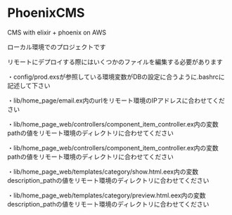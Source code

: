 # PhoenixCMS
CMS with elixir + phoenix on AWS

ローカル環境でのプロジェクトです

リモートにデプロイする際にはいくつかのファイルを編集する必要があります

・config/prod.exsが参照している環境変数がDBの設定に合うように.bashrcに記述して下さい

・lib/home_page/email.ex内のurlをリモート環境のIPアドレスに合わせてください

・lib/home_page_web/controllers/component_item_controller.ex内の変数pathの値をリモート環境のディレクトリに合わせてください

・lib/home_page_web/controllers/component_item_controller.ex内の変数pathの値をリモート環境のディレクトリに合わせてください

・lib/home_page_web/templates/category/show.html.eex内の変数description_pathの値をリモート環境のディレクトリに合わせてください

・lib/home_page_web/templates/category/preview.html.eex内の変数description_pathの値をリモート環境のディレクトリに合わせてください
